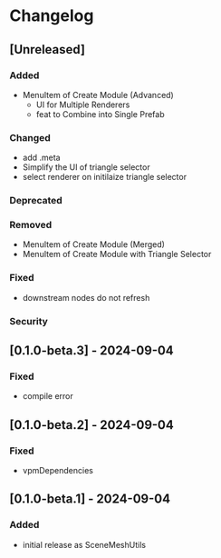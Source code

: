# Changelog

## [Unreleased]
### Added
- MenuItem of Create Module (Advanced)
    - UI for Multiple Renderers
    - feat to Combine into Single Prefab

### Changed
- add .meta
- Simplify the UI of triangle selector
- select renderer on initilaize triangle selector

### Deprecated

### Removed
- MenuItem of Create Module (Merged)
- MenuItem of Create Module with Triangle Selector

### Fixed
- downstream nodes do not refresh

### Security

## [0.1.0-beta.3] - 2024-09-04
### Fixed
- compile error

## [0.1.0-beta.2] - 2024-09-04
### Fixed
- vpmDependencies

## [0.1.0-beta.1] - 2024-09-04
### Added
- initial release as SceneMeshUtils

